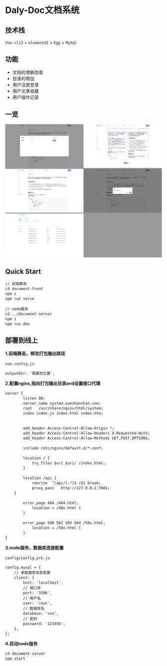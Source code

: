 # Daly-Doc文档系统

## 技术栈
`Vue-cli3` + `elementUI` + `Egg` + `MySql`

## 功能
* 文档的增删改查
* 目录的增加
* 用户注册登录
* 用户文章收藏
* 用户操作记录

## 一览
![image](https://github.com/daly-young/doc-system/blob/master/image.png)

## Quick Start
```
// 前端静态
cd document-front
npm i
npm run serve

// node服务
cd ../document-server
npm i
npm run dev
```

## 部署到线上
**1.前端静态，修改打包输出路径**

`vue.config.js`

```
outputDir: '需要的位置',
```

**2.配置nginx,指向打包输出目录and设置接口代理**

```
server {
		listen 80;
		server_name system.xueshanshan.com;
		root   /usr/share/nginx/html/system;
		index index.js index.html index.htm;


		add_header Access-Control-Allow-Origin *;
		add_header Access-Control-Allow-Headers X-Requested-With;
		add_header Access-Control-Allow-Methods GET,POST,OPTIONS;

		include /etc/nginx/default.d/*.conf;

		location / {
			try_files $uri $uri/ /index.html;
		}

		location /api {
			rewrite  ^/api/(.*)$ /$1 break;
			proxy_pass   http://127.0.0.1:7001;
    }

		error_page 404 /404.html;
			location = /40x.html {
		}

		error_page 500 502 503 504 /50x.html;
			location = /50x.html {
		}
}
```

**3.node服务，数据库连接配置**

`config/config.pro.js`

```
config.mysql = {
	// 单数据库信息配置
	client: { 
		host: 'localhost',
		// 端口号
		port: '3306',
		// 用户名
		user: 'root',
		// 数据库名
		database: 'xxx',
		// 密码
		password: '123456',
	},
};
```

**4.启动node服务**

```
cd document-server
npm start
```



